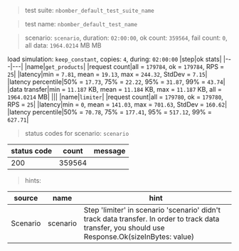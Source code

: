 > test suite: `nbomber_default_test_suite_name`

> test name: `nbomber_default_test_name`

> scenario: `scenario`, duration: `02:00:00`, ok count: `359564`, fail count: `0`, all data: `1964.0214` MB MB

load simulation: `keep_constant`, copies: `4`, during: `02:00:00`
|step|ok stats|
|---|---|
|name|`get_products`|
|request count|all = `179784`, ok = `179784`, RPS = `25`|
|latency|min = `7.81`, mean = `19.13`, max = `244.32`, StdDev = `7.15`|
|latency percentile|50% = `17.73`, 75% = `22.22`, 95% = `31.87`, 99% = `43.74`|
|data transfer|min = `11.187` KB, mean = `11.184` KB, max = `11.187` KB, all = `1964.0214` MB|
|||
|name|`limiter`|
|request count|all = `179780`, ok = `179780`, RPS = `25`|
|latency|min = `0`, mean = `141.03`, max = `701.63`, StdDev = `160.62`|
|latency percentile|50% = `70.78`, 75% = `177.41`, 95% = `517.12`, 99% = `627.71`|
> status codes for scenario: `scenario`

|status code|count|message|
|---|---|---|
|200|359564||

> hints:

|source|name|hint|
|---|---|---|
|Scenario|scenario|Step 'limiter' in scenario 'scenario' didn't track data transfer. In order to track data transfer, you should use Response.Ok(sizeInBytes: value)|
